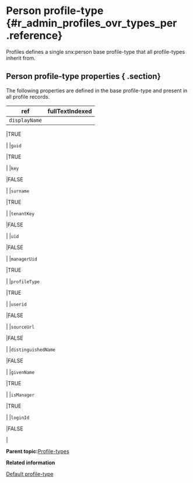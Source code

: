 # Person profile-type {#r_admin_profiles_ovr_types_per .reference}

Profiles defines a single snx:person base profile-type that all profile-types inherit from.

## Person profile-type properties { .section}

The following properties are defined in the base profile-type and present in all profile records.

|ref|fullTextIndexed|
|---|---------------|
|`displayName`

|TRUE

|
|`guid`

|TRUE

|
|`key`

|FALSE

|
|`surname`

|TRUE

|
|`tenantKey`

|FALSE

|
|`uid`

|FALSE

|
|`managerUid`

|TRUE

|
|`profileType`

|TRUE

|
|`userid`

|FALSE

|
|`sourceUrl`

|FALSE

|
|`distinguishedName`

|FALSE

|
|`givenName`

|TRUE

|
|`isManager`

|TRUE

|
|`loginId`

|FALSE

|

**Parent topic:**[Profile-types](../customize/r_admin_profiles_ovr_types.md)

**Related information**  


[Default profile-type](../customize/r_admin_profiles_ovr_types_def.md)

